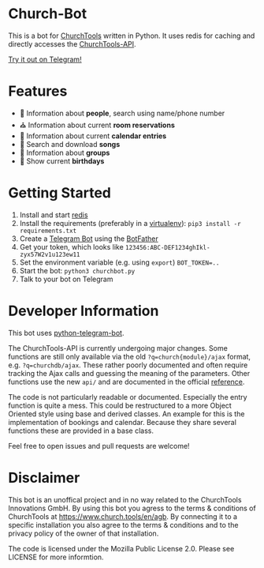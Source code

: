 # Church-Bot
This is a bot for [ChurchTools](https://www.church.tools/en/home) written in Python. It uses redis for caching and directly accesses the [ChurchTools-API](https://feg-karlsruhe.church.tools/api).

[Try it out on Telegram!](https://t.me/fegka_bot)

# Features
- :bust_in_silhouette: Information about **people**, search using name/phone number
- :church: Information about current **room reservations**
- :calendar: Information about current **calendar entries**
- :musical_note: Search and download **songs**
- :busts_in_silhouette: Information about **groups**
- :birthday: Show current **birthdays**

# Getting Started
1. Install and start [redis](https://redis.io/)
2. Install the requirements (preferably in a [virtualenv](https://virtualenv.pypa.io)): `pip3 install -r requirements.txt`
3. Create a [Telegram Bot](https://core.telegram.org/bots) using the [BotFather](https://t.me/botfather)
4. Get your token, which looks like `123456:ABC-DEF1234ghIkl-zyx57W2v1u123ew11`
5. Set the environment variable (e.g. using `export`) `BOT_TOKEN=..`
6. Start the bot: `python3 churchbot.py`
7. Talk to your bot on Telegram

# Developer Information
This bot uses [python-telegram-bot](https://github.com/python-telegram-bot/python-telegram-bot).

The ChurchTools-API is currently undergoing major changes. Some functions are still only available via the old `?q=church{module}/ajax` format, e.g. `?q=churchdb/ajax`. These rather poorly documented and often require tracking the Ajax calls and guessing the meaning of the parameters. Other functions use the new `api/` and are documented in the official [reference](https://feg-karlsruhe.church.tools/api).

The code is not particularly readable or documented. Especially the entry function is quite a mess. This could be restructured to a more Object Oriented style using base and derived classes. An example for this is the implementation of bookings and calendar. Because they share several functions these are provided in a base class.

Feel free to open issues and pull requests are welcome!

# Disclaimer
This bot is an unoffical project and in no way related to the ChurchTools Innovations GmbH. By using this bot you agress to the terms & conditions of ChurchTools at https://www.church.tools/en/agb. By connecting it to a specific installation you also agree to the terms & conditions and to the privacy policy of the owner of that installation.

The code is licensed under the Mozilla Public License 2.0. Please see LICENSE for more informtion.
